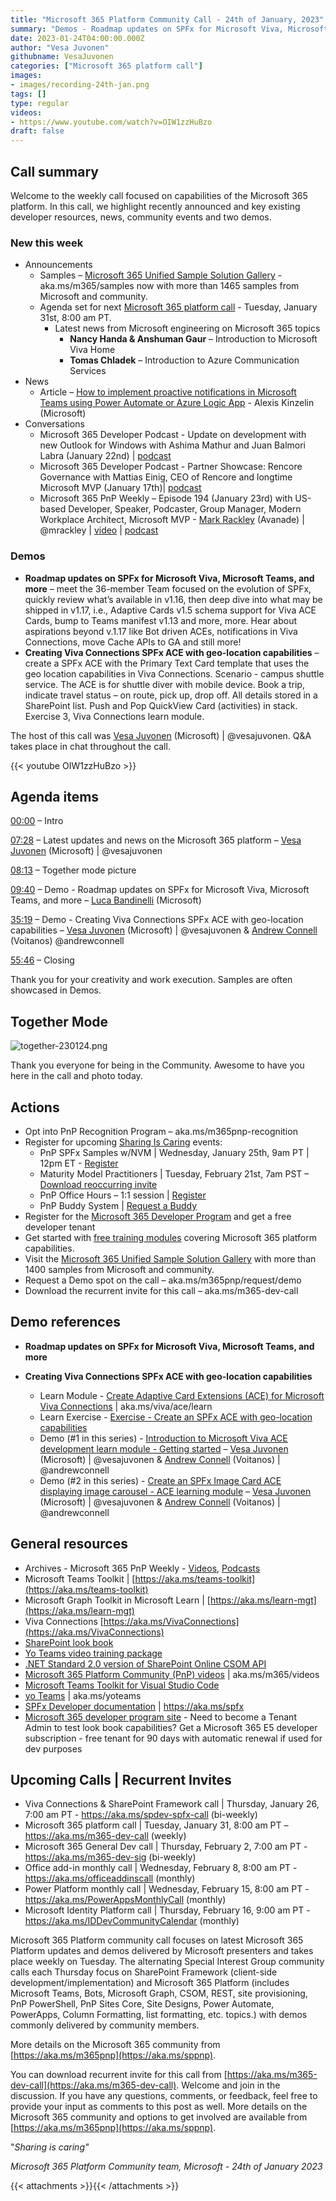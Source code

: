 ```yaml
---
title: "Microsoft 365 Platform Community Call - 24th of January, 2023"
summary: "Demos - Roadmap updates on SPFx for Microsoft Viva, Microsoft Teams, and more, AND Creating Viva Connections SPFx ACE with geo-location capabilities. Delivered 1 article and 3 conversations in the last 7 days."
date: 2023-01-24T04:00:00.000Z
author: "Vesa Juvonen"
githubname: VesaJuvonen
categories: ["Microsoft 365 platform call"]
images:
- images/recording-24th-jan.png
tags: []
type: regular
videos:
- https://www.youtube.com/watch?v=OIW1zzHuBzo
draft: false
---
```


## Call summary

Welcome to the weekly call focused on capabilities of the Microsoft 365 platform.  In this call, we highlight recently announced and key existing developer resources, news, community events and two demos.

### New this week

* Announcements
    * Samples – [Microsoft 365 Unified Sample Solution Gallery](https://adoption.microsoft.com/sample-solution-gallery) - aka.ms/m365/samples now with more than 1465 samples from Microsoft and community.
    * Agenda set for next [Microsoft 365 platform call](https://aka.ms/m365-dev-call) - Tuesday, January 31st, 8:00 am PT.
        * Latest news from Microsoft engineering on Microsoft 365 topics
            * **Nancy Handa & Anshuman Gaur** – Introduction to Microsoft Viva Home
            * **Tomas Chladek** – Introduction to Azure Communication Services
* News
    * Article – [How to implement proactive notifications in Microsoft Teams using Power Automate or Azure Logic App](https://techcommunity.microsoft.com/t5/microsoft-teams-blog/how-to-implement-proactive-notifications-in-microsoft-teams/ba-p/3717219) - Alexis Kinzelin (Microsoft)
* Conversations
    * Microsoft 365 Developer Podcast - Update on development with new Outlook for Windows with Ashima Mathur and Juan Balmori Labra (January 22nd) \| [podcast](https://m365devpodcast.com/e/update-on-development-with-new-outlook-for-windows/)
    * Microsoft 365 Developer Podcast - Partner Showcase: Rencore Governance with Mattias Einig, CEO of Rencore and longtime Microsoft MVP (January 17th)\| [podcast](https://m365devpodcast.com/e/partner-showcase-rencore-governance-with-mattias-einig/)
    * Microsoft 365 PnP Weekly – Episode 194 (January 23rd) with US-based Developer, Speaker, Podcaster, Group Manager, Modern Workplace Architect, Microsoft MVP - [Mark Rackley](https://twitter.com/mrackley) (Avanade) \| @mrackley \| [video](https://pnp.github.io/blog/microsoft-365-pnp-weekly/episode-194/) \| [podcast](https://www.podbean.com/eas/pb-xbgs2-136fd90)

### Demos

* **Roadmap updates on SPFx for Microsoft Viva, Microsoft Teams, and more** – meet the 36-member Team focused on the evolution of SPFx, quickly review what’s available in v1.16, then deep dive into what may be shipped in v1.17, i.e., Adaptive Cards v1.5 schema support for Viva ACE Cards, bump to Teams manifest v1.13 and more, more. Hear about aspirations beyond v.1.17 like Bot driven ACEs, notifications in Viva Connections, move Cache APIs to GA and still more!
* **Creating Viva Connections SPFx ACE with geo-location capabilities** – create a SPFx ACE with the Primary Text Card template that uses the geo location capabilities in Viva Connections. Scenario - campus shuttle service. The ACE is for shuttle diver with mobile device. Book a trip, indicate travel status – on route, pick up, drop off. All details stored in a SharePoint list. Push and Pop QuickView Card (activities) in stack. Exercise 3, Viva Connections learn module.

The host of this call was [Vesa Juvonen](http://twitter.com/vesajuvonen) (Microsoft) \| @vesajuvonen. Q&A takes place in chat throughout the call.

{{< youtube OIW1zzHuBzo >}}

## Agenda items

[00:00](https://youtu.be/OIW1zzHuBzo?t=0) – Intro

[07:28](https://youtu.be/OIW1zzHuBzo?t=448) – Latest updates and news on the Microsoft 365 platform – [Vesa Juvonen](http://twitter.com/vesajuvonen) (Microsoft) \| @vesajuvonen

[08:13](https://youtu.be/OIW1zzHuBzo?t=493) – Together mode picture

[09:40](https://youtu.be/OIW1zzHuBzo?t=580) – Demo - Roadmap updates on SPFx for Microsoft Viva, Microsoft Teams, and more – [Luca Bandinelli](https://www.linkedin.com/in/luca-bandinelli-37b209/) (Microsoft)

[35:19](https://youtu.be/OIW1zzHuBzo?t=2119) – Demo - Creating Viva Connections SPFx ACE with geo-location capabilities – [Vesa Juvonen](https://twitter.com/vesajuvonen) (Microsoft) \| @vesajuvonen & [Andrew Connell](https://twitter.com/andrewconnell) (Voitanos) @andrewconnell

[55:46](https://youtu.be/OIW1zzHuBzo?t=3346) – Closing

Thank you for your creativity and work execution. Samples are often showcased in Demos.

## Together Mode

![together-230124.png](images/together-230124.png)

Thank you everyone for being in the Community. Awesome to have you here in the call and photo today.

## Actions

* Opt into PnP Recognition Program – aka.ms/m365pnp-recognition
* Register for upcoming [Sharing Is Caring](https://pnp.github.io/sharing-is-caring/) events:
    * PnP SPFx Samples w/NVM \| Wednesday, January 25th, 9am PT \| 12pm ET - [Register](https://forms.office.com/pages/responsepage.aspx?id=KtIy2vgLW0SOgZbwvQuRaXDXyCl9DkBHq4A2OG7uLpdUNEE2SUdTOU1UOEtCTFU3MlM1SERDMlNVNi4u)
    * Maturity Model Practitioners \| Tuesday, February 21st, 7am PST – [Download reoccurring invite](https://aka.ms/mm4m365/invite)
    * PnP Office Hours – 1:1 session \| [Register](https://outlook.office365.com/owa/calendar/PnPSharingisCaring@warner.digital/bookings/)
    * PnP Buddy System \| [Request a Buddy](https://forms.office.com/Pages/ResponsePage.aspx?id=KtIy2vgLW0SOgZbwvQuRaXDXyCl9DkBHq4A2OG7uLpdUMjRRUVg4NElZUUJLTEY1TVVSVDJFRFpLRS4u)
* Register for the [Microsoft 365 Developer Program](https://aka.ms/m365/devprogram) and get a free developer tenant
* Get started with [free training modules](https://aka.ms/m365/dev/learn) covering Microsoft 365 platform capabilities.
* Visit the [Microsoft 365 Unified Sample Solution Gallery](https://adoption.microsoft.com/sample-solution-gallery) with more than 1400 samples from Microsoft and community.
* Request a Demo spot on the call – aka.ms/m365pnp/request/demo
* Download the recurrent invite for this call – aka.ms/m365-dev-call

## Demo references

* **Roadmap updates on SPFx for Microsoft Viva, Microsoft Teams, and more**


* **Creating Viva Connections SPFx ACE with geo-location capabilities**
    * Learn Module - [Create Adaptive Card Extensions (ACE) for Microsoft Viva Connections](https://learn.microsoft.com/training/modules/sharepoint-spfx-adaptive-card-extension-card-types/) \| aka.ms/viva/ace/learn
    * Learn Exercise - [Exercise - Create an SPFx ACE with geo-location capabilities](https://learn.microsoft.com/training/modules/sharepoint-spfx-adaptive-card-extension-card-types/7-exercise-ace-geo-location-actions)
    * Demo (\#1 in this series) - [Introduction to Microsoft Viva ACE development learn module - Getting started](https://youtu.be/vCFnqq690p8?t=2200) – [Vesa Juvonen](https://twitter.com/vesajuvonen) (Microsoft) \| @vesajuvonen & [Andrew Connell](https://twitter.com/andrewconnell) (Voitanos) \| @andrewconnell
    * Demo (\#2 in this series) - [Create an SPFx Image Card ACE displaying image carousel - ACE learning module](https://youtu.be/_Y1brrudYxE?t=1871) – [Vesa Juvonen](https://twitter.com/vesajuvonen) (Microsoft) \| @vesajuvonen & [Andrew Connell](https://twitter.com/andrewconnell) (Voitanos) \| @andrewconnell

## General resources

* Archives - Microsoft 365 PnP Weekly - [Videos](https://www.youtube.com/playlist?list=PLR9nK3mnD-OVYI-St_CBiFfuL4CZbBpkC), [Podcasts](https://pnpweekly.podbean.com/)
* Microsoft Teams Toolkit | [https://aka.ms/teams-toolkit](https://aka.ms/teams-toolkit)
* Microsoft Graph Toolkit in Microsoft Learn | [https://aka.ms/learn-mgt](https://aka.ms/learn-mgt)
* Viva Connections [https://aka.ms/VivaConnections](https://aka.ms/VivaConnections)
* [SharePoint look book](https://lookbook.microsoft.com/?WT.mc_id=m365-24198-cxa)
* [Yo Teams video training package](https://aka.ms/yoteams-training)
* [.NET Standard 2.0 version of SharePoint Online CSOM API](https://developer.microsoft.com/microsoft-365/blogs/net-standard-version-of-sharepoint-online-csom-apis?WT.mc_id=m365-24198-cxa)
* [Microsoft 365 Platform Community (PnP) videos](https://aka.ms/m365/videos) | aka.ms/m365/videos
* [Microsoft Teams Toolkit for Visual Studio Code](https://marketplace.visualstudio.com/items?itemName=TeamsDevApp.ms-teams-vscode-extension)
* [yo Teams](https://aka.ms/yoteams) | aka.ms/yoteams
* [SPFx Developer documentation](https://aka.ms/spfx) | <https://aka.ms/spfx>
* [Microsoft 365 developer program site](https://developer.microsoft.com/office/dev-program?WT.mc_id=m365-24198-cxa) - Need to become a Tenant Admin to test look book capabilities? Get a Microsoft 365 E5 developer subscription - free tenant for 90 days with automatic renewal if used for dev purposes

## Upcoming Calls | Recurrent Invites

* Viva Connections & SharePoint Framework call \| Thursday, January 26, 7:00 am PT - <https://aka.ms/spdev-spfx-call> (bi-weekly)
* Microsoft 365 platform call \| Tuesday, January 31, 8:00 am PT – <https://aka.ms/m365-dev-call> (weekly)
* Microsoft 365 General Dev call \| Thursday, February 2, 7:00 am PT - <https://aka.ms/m365-dev-sig> (bi-weekly)
* Office add-in monthly call \| Wednesday, February 8, 8:00 am PT - <https://aka.ms/officeaddinscall> (monthly)
* Power Platform monthly call \| Wednesday, February 15, 8:00 am PT - <https://aka.ms/PowerAppsMonthlyCall> (monthly)
* Microsoft Identity Platform call \| Thursday, February 16, 9:00 am PT - <https://aka.ms/IDDevCommunityCalendar> (monthly)

Microsoft 365 Platform community call focuses on latest Microsoft 365 Platform updates and demos delivered by Microsoft presenters and takes place weekly on Tuesday.  The alternating Special Interest Group community calls each Thursday focus on SharePoint Framework (client-side development/implementation) and Microsoft 365 Platform (includes Microsoft Teams, Bots, Microsoft Graph, CSOM, REST, site provisioning, PnP PowerShell, PnP Sites Core, Site Designs, Power Automate, PowerApps, Column Formatting, list formatting, etc. topics.) with demos commonly delivered by community members.

More details on the Microsoft 365 community from [https://aka.ms/m365pnp](https://aka.ms/sppnp).

You can download recurrent invite for this call from [https://aka.ms/m365-dev-call](https://aka.ms/m365-dev-call).  Welcome and join in the discussion. If you have any questions, comments, or feedback, feel free to provide your input as comments to this post as well. More details on the Microsoft 365 community and options to get involved are available from [https://aka.ms/m365pnp](https://aka.ms/sppnp).


&quot;_Sharing is caring&quot;_

_Microsoft 365 Platform Community team, Microsoft - 24th of January 2023_

{{< attachments >}}{{< /attachments >}}
